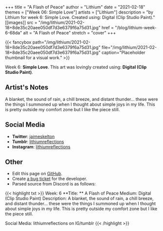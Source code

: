 +++
title =       "A Flash of Peace"
author =      "Lithium"
date =        "2021-02-18"
themes =      ["Week 06: Simple Love"]
artists =     ["Lithium"]
description = "by Lithium for week 6: Simple Love. Created using: Digital (Clip Studio Paint)."
[[images]]
              src = "/img/lithium/2021-02-18+8de35c20aee050df7d3e6379f6a75d31.jpg"
              href = "/blog/lithium-week-6-68da"
              alt = "A Flash of Peace"
              stretch = "cover"
+++


{{< fancybox path="/img/lithium/2021-02-18+8de35c20aee050df7d3e6379f6a75d31.jpg" file="/img/lithium/2021-02-18+8de35c20aee050df7d3e6379f6a75d31.jpg" caption="Placeholder thumbnail for a visual work." >}}


Week 6: **Simple Love**. This art was lovingly created using: **Digital (Clip Studio Paint)**.

## Artist's Notes

A blanket, the sound of rain, a chill breeze, and distant thunder... these were the things I summoned up when I thought about simple joys in my life. This is pretty outside my comfort zone but I like the piece still.

## Social Media

- **Twitter**: <a href='https://twitter.com/jaimeskelton' target='_blank'>jaimeskelton</a>
- **Tumblr**: <a href='https://lithiumreflections.tumblr.com' target='_blank'>lithiumreflections</a>
- **Instagram**: <a href='https://instagram.com/lithiumreflections' target='_blank'>lithiumreflections</a>


## Other

- Edit this page on [GitHub](https://github.com/teaminkling/web-refresh/edit/main/content/blog/lithium-week-6-68da.md).
- Create [a bug ticket](https://github.com/teaminkling/web-refresh/issues/new?assignees=&labels=bug&template=problem-report.md&title=) for the developer.
- Parsed source from Discord is as follows:

{{< highlight txt >}}
Week: 6
**Title:  ** A Flash of Peace
Medium: Digital (Clip Studio Paint)
Description: A blanket, the sound of rain, a chill breeze, and distant thunder... these were the things I summoned up when I thought about simple joys in my life. This is pretty outside my comfort zone but I like the piece still.

Social Media: lithiumreflections on IG/tumblr
{{< /highlight >}}